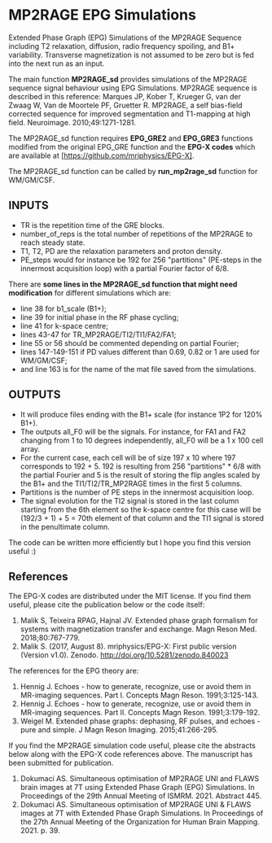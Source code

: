 # MP2RAGE EPG Simulations
Extended Phase Graph (EPG) Simulations of the MP2RAGE Sequence including T2 relaxation, diffusion, radio frequency spoiling, and B1+ variability.
Transverse magnetization is not assumed to be zero but is fed into the next run as an input.

The main function **MP2RAGE_sd** provides simulations of the MP2RAGE sequence signal behaviour using EPG Simulations.
MP2RAGE sequence is described in this reference: Marques JP, Kober T, Krueger G, van der Zwaag W, Van de Moortele PF, Gruetter R. MP2RAGE, a self bias-field corrected sequence for improved segmentation and T1-mapping at high field. Neuroimage. 2010;49:1271-1281.  

The MP2RAGE_sd function requires **EPG_GRE2** and **EPG_GRE3** functions modified from the original EPG_GRE function and the **EPG-X codes** which are available at [https://github.com/mriphysics/EPG-X].

The MP2RAGE_sd function can be called by **run_mp2rage_sd** function for WM/GM/CSF.

## INPUTS ##
- TR is the repetition time of the GRE blocks.
- number_of_reps is the total number of repetitions of the MP2RAGE to reach steady state.
- T1, T2, PD are the relaxation parameters and proton density.
- PE_steps would for instance be 192 for 256 "partitions" (PE-steps in the innermost acquisition loop) with a partial Fourier factor of 6/8.

There are **some lines in the MP2RAGE_sd function that might need modification** for different simulations which are: 
- line 38 for b1_scale (B1+); 
- line 39 for initial phase in the RF phase cycling; 
- line 41 for k-space centre; 
- lines 43-47 for TR_MP2RAGE/TI2/TI1/FA2/FA1;  
- line 55 or 56 should be commented depending on partial Fourier; 
- lines 147-149-151 if PD values different than 0.69, 0.82 or 1 are used for WM/GM/CSF;
- and line 163 is for the name of the mat file saved from the simulations.

## OUTPUTS ##
- It will produce files ending with the B1+ scale (for instance 1P2 for 120% B1+).
- The outputs all_F0 will be the signals. For instance, for FA1 and FA2 changing from 1 to 10 degrees independently, all_F0 will be a 1 x 100 cell array. 
- For the current case, each cell will be of size 197 x 10 where 
197 corresponds to 192 + 5. 192 is resulting from 256 "partitions" * 6/8 with the partial Fourier and 5
is the result of storing the flip angles scaled by the B1+ and the TI1/TI2/TR_MP2RAGE times in the first 5 columns. 
- Partitions is the number of PE steps in the innermost acquisition loop.
- The signal evolution for the TI2 signal is stored in the last column starting from the 6th element so the k-space centre for this case will be (192/3 + 1) + 5 = 70th element of that column and the TI1 signal is stored in the penultimate column.

The code can be written more efficiently but I hope you find this version useful :)

## References ##
The EPG-X codes are distributed under the MIT license. If you find them useful, please cite the publication below or the code itself:
1. Malik S, Teixeira RPAG, Hajnal JV. Extended phase graph formalism for systems with magnetization transfer and exchange. Magn Reson Med. 2018;80:767-779. 
2. Malik S. (2017, August 8). mriphysics/EPG-X: First public version (Version v1.0). Zenodo. http://doi.org/10.5281/zenodo.840023

The references for the EPG theory are:
1. Hennig J. Echoes - how to generate, recognize, use or avoid them in MR-imaging sequences. Part I. Concepts Magn Reson. 1991;3:125-143. 
2. Hennig J. Echoes - how to generate, recognize, use or avoid them in MR-imaging sequences. Part II. Concepts Magn Reson. 1991;3:179-192. 
3. Weigel M. Extended phase graphs: dephasing, RF pulses, and echoes - pure and simple. J Magn Reson Imaging. 2015;41:266-295.

If you find the MP2RAGE simulation code useful, please cite the abstracts below along with the EPG-X code references above. The manuscript has been submitted for publication.  
1. Dokumaci AS. Simultaneous optimisation of MP2RAGE UNI and FLAWS brain images at 7T using Extended Phase Graph (EPG) Simulations. In Proceedings of the 29th Annual Meeting of ISMRM. 2021. Abstract 445.
2. Dokumaci AS. Simultaneous optimisation of MP2RAGE UNI & FLAWS images at 7T with Extended Phase Graph Simulations. In Proceedings of the 27th Annual Meeting of the Organization for Human Brain Mapping. 2021. p. 39.

